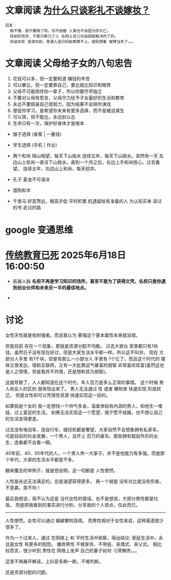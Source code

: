 # 文章阅读 [为什么只谈彩礼不谈嫁妆？](https://mp.weixin.qq.com/s/CD1iu5Ly9qigkJdb5NTfgw)
    回复：
      搞不懂，就不要搞了呗。你不结婚 人类也不会因为你灭亡。
      目前的现状，不是只靠几个人 在网上说几句话就能解决的了的。
      命运车轮 滚滚向前，普通人连只蚂蚁都算不上，就别想着 螳臂当车了。。。

# 文章阅读 父母给子女的八句忠告
  1. 花钱可以多，但一定要知道 赚钱的辛苦
  2. 可以攀比，但一定要靠自己，要比就比知识和眼界
  3. 父母不可能陪伴你一辈子，所以你要尽早独立
  4. 不要对父母有怨言，父母尽力给予子女最好的生活和教育
  5. 永远不要假装自己很努力，因为结果不会陪你演戏
  6. 督促你学习，是希望你未来有更多选择，而不是被迫谋生
  7. 可以哭，但不能怂，永远别认怂
  8. 生命只有一次，保护好身体才是根本

  + 猴子选择 (香蕉 | 一叠钱)
  + 学生选择 (手机 | 作业)

  + 两个和尚 隔山相望，每天下山挑水
    连续五年，每天下山挑水。突然有一天 左边山上和尚一直没下山挑水。直到一个月之后，右边上手和尚担心，过去看望。
    连续五年，左边山上和尚，每天挖井。

  + 孔子 夏虫不可语冰

  + 猎狗和羊

  + 千里马
    好高骛远，眼高手低
    平时积累
    机遇留给有准备的人
    为认知买单
    读过的书 走过的路

# google 变通思维

# [传统教育已死](https://mp.weixin.qq.com/s/kXNqeo7eBqol8hTR7td7_Q) 2025年6月18日 16:00:50
  + 拓展人脉
    **名校不再是学习知识的场所，甚至不是为了获得文凭，名校只是你遇到创业伙伴和未来另一半的最佳地点。**

  + 


# 讨论
  女性天性就是依附强者。而且我认为 慕强这个基本属性本来就没错。

  但是目前 存在一个现象，那就是资源分配不均衡。
  过去大家伙 家里都只有1块钱，虽然日子没有现在好过，但是大家生活水平都一样。所以这不叫穷。
  现在 大部分人手里 有1千块，但是有那么一小部分人 手里有 1个亿了。而且这个时代的 媒体又很发达，借助互联网，又有一大批靠运气暴富的弱智 非常喜欢炫富(虽然这也是人之常情，但是我并不共情，还是想称其为弱智)。

  这就导致了，人人都知道在这个时代，年入百万是多么正常的事情。
  这个时候 男人和女人的区别 就体现出来了。
  男人无法通过 性 或者 攀附来 快速实现 阶层跃迁。
  但是女性却可以凭借性资源 快速实现这一目的。

  如果我是个女的 我一定想找一个帅气多金，温柔体贴有内涵的男人，和他生一堆娃，过上富足的生活。
  如果无法实现这一个愿望，我宁愿不结婚，也不想让自己的生活变得更差。

  过去没有电动车、连自行车，缝纫机都是奢望。大家自然不会想象拥有私家车。
  可是目前的社会发展，一个男人，没开上 百万的豪车。那些拥有靓丽外形的女生，连看都不会看一眼。

  40年前，40、50年代的人，一个男人养一大家子。并不是他能力有多强。而是那个年代，大家的生活水平都差不多。

  翻来覆去的举例子，就是想说明，这一切都是 人性使然。

  人性是永远无法满足的。总是渴望获得更多。
  再一个就是 没有对比就没有伤害。不患寡，患不均！

  最后我想说，我不认为这是 当代女性的错误。也不是想说，大部分男性都是垃圾。
  而是把我看到的事实进行分析。分享我的个人观点，仅此而已。

  ---

  人性使然。女性可以通过 婚嫁攀附高枝。
  而男性相对于女性来说，这种渠道就少很多了。

  作为一个过来人，通过 在网络上 和 平时生活中观察，得出结论: 家庭生活中，永远是女性 有更多的抱怨。
  嫌弃男性 不做家务、不带娃、丧偶式、丧父式。
  相比较而言，很少听到 男性在 网络上发声 自己的妻子如何 刁滑懒馋。。。

  这里不再展开解读。上抖音多刷一刷，不难判断。

  还是资源分配的问题。
